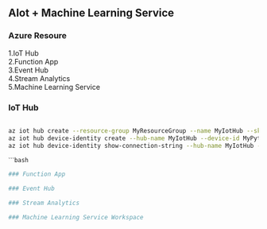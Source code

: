 
## AIot + Machine Learning Service

### Azure Resoure
1.IoT Hub  
2.Function App  
3.Event Hub  
4.Stream Analytics  
5.Machine Learning Service  
 
### IoT Hub

```bash

az iot hub create --resource-group MyResourceGroup --name MyIotHub --sku S1 --location westus --partition-count 4
az iot hub device-identity create --hub-name MyIotHub --device-id MyPythonDevice  
az iot hub device-identity show-connection-string --hub-name MyIotHub --device-id MyPythonDevice --output table

ˋˋˋbash

### Function App

### Event Hub

### Stream Analytics

### Machine Learning Service Workspace
